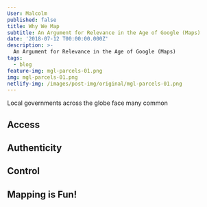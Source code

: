 ```yaml
---
User: Malcolm
published: false
title: Why We Map
subtitle: An Argument for Relevance in the Age of Google (Maps)
date: '2018-07-12 T00:00:00.000Z'
description: >-
  An Argument for Relevance in the Age of Google (Maps)
tags:
  - blog
feature-img: mgl-parcels-01.png
img: mgl-parcels-01.png
netlify-img: /images/post-img/original/mgl-parcels-01.png
---
```

Local governments across the globe face many common 

## Access

## Authenticity

## Control

## Mapping is Fun!